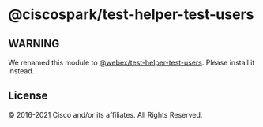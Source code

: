 # @ciscospark/test-helper-test-users

## WARNING

We renamed this module to
[@webex/test-helper-test-users](https://www.npmjs.com/package/@webex/test-helper-test-users).
Please install it instead.

## License

© 2016-2021 Cisco and/or its affiliates. All Rights Reserved.
